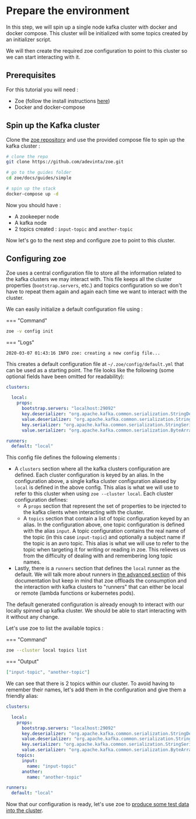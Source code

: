 # Prepare the environment

In this step, we will spin up a single node kafka cluster with docker and docker compose. This cluster will be initialized with some topics created by an initializer script.

We will then create the required zoe configuration to point to this cluster so we can start interacting with it.

## Prerequisites

For this tutorial you will need :

- Zoe (follow the install instructions [here](../install/overview.md))
- Docker and docker-compose

## Spin up the Kafka cluster

Clone the [zoe repository](https://github.com/adevinta/zoe) and use the provided compose file to spin up the kafka cluster :

```bash
# clone the repo
git clone https://github.com/adevinta/zoe.git

# go to the guides folder
cd zoe/docs/guides/simple

# spin up the stack
docker-compose up -d
```

Now you should have :

- A zookeeper node
- A kafka node
- 2 topics created : `input-topic` and `another-topic`

Now let's go to the next step and configure zoe to point to this cluster.

## Configuring zoe

Zoe uses a central configuration file to store all the information related to the kafka clusters we may interact with. This file keeps all the cluster properties (`bootstrap.servers`, etc.) and topics configuration so we don't have to repeat them again and again each time we want to interact with the cluster.

We can easily initialize a default configuration file using :

=== "Command"

  ```bash
  zoe -v config init
  ```

=== "Logs"

  ```text
  2020-03-07 01:43:16 INFO zoe: creating a new config file...
  ```

This creates a default configuration file at `~/.zoe/config/default.yml` that can be used as a starting point. The file looks like the following (some optional fields have been omitted for readability):

```yaml
clusters:

  local:
    props:
      bootstrap.servers: "localhost:29092"
      key.deserializer: "org.apache.kafka.common.serialization.StringDeserializer"
      value.deserializer: "org.apache.kafka.common.serialization.StringDeserializer"
      key.serializer: "org.apache.kafka.common.serialization.StringSerializer"
      value.serializer: "org.apache.kafka.common.serialization.ByteArraySerializer"

runners:
  default: "local"
``` 

This config file defines the following elements :

- A `clusters` section where all the kafka clusters configuration are defined. Each cluster configuration is keyed by an alias. In the configuration above, a single kafka cluster configuration aliased by `local` is defined in the above config. This alias is what we will use to refer to this cluster when using `zoe --cluster local`. Each cluster configuration defines:
    - A `props` section that represent the set of properties to be injected to the kafka clients when interacting with the cluster.
    - A `topics` section that contain a list of topic configuration keyed by an alias. In the configuration above, one topic configuration is defined with the alias `input`. A topic configuration contains the real name of the topic (in this case `input-topic`) and optionally a subject name if the topic is an avro topic. This alias is what we will use to refer to the topic when targeting it for writing or reading in zoe. This relieves us from the difficulty of dealing with and remembering long topic names.
- Lastly, there is a `runners` section that defines the `local` runner as the default. We will talk more about runners in [the advanced section](../advanced/runners/overview.md) of this documentation but keep in mind that zoe offloads the consumption and the interaction with kafka clusters to "runners" that can either be local or remote (lambda functions or kubernetes pods).

The default generated configuration is already enough to interact with our locally spinned up kafka cluster. We should be able to start interacting with it without any change.

Let's use zoe to list the available topics :

=== "Command"

  ```bash
  zoe --cluster local topics list
  ```

=== "Output"

  ```json
  ["input-topic", "another-topic"]
  ```

We can see that there is 2 topics within our cluster. To avoid having to remember their names, let's add them in the configuration and give them a friendly alias:

```yaml
clusters:

  local:
    props:
      bootstrap.servers: "localhost:29092"
      key.deserializer: "org.apache.kafka.common.serialization.StringDeserializer"
      value.deserializer: "org.apache.kafka.common.serialization.StringDeserializer"
      key.serializer: "org.apache.kafka.common.serialization.StringSerializer"
      value.serializer: "org.apache.kafka.common.serialization.ByteArraySerializer"
    topics:
      input:
        name: "input-topic"
      another:
        name: "another-topic"

runners:
  default: "local"
``` 

Now that our configuration is ready, let's use zoe to [produce some test data into the cluster](produce.md).
